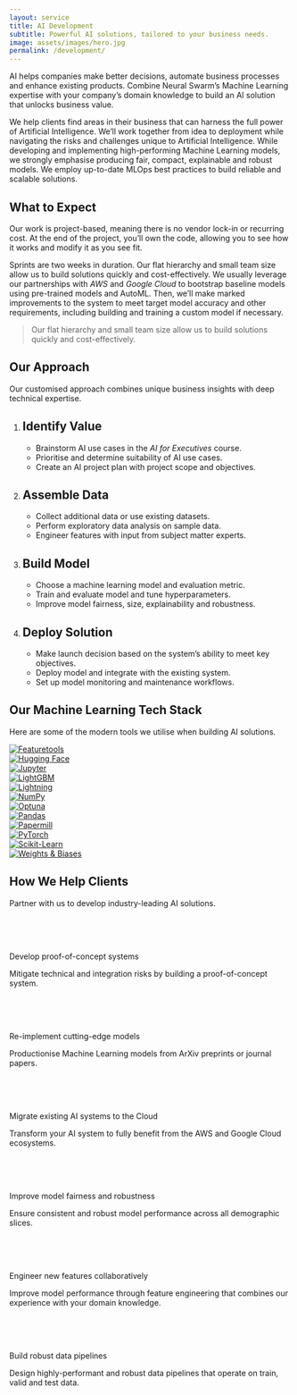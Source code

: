 ```yaml
---
layout: service
title: AI Development
subtitle: Powerful AI solutions, tailored to your business needs.
image: assets/images/hero.jpg
permalink: /development/
---
```

<section class="text bg-dark">
  <div class="container">
    <div class="row gx-5">
      <div class="col-lg-8">
        <p>AI helps companies make better decisions, automate business processes and enhance existing products. Combine Neural Swarm’s Machine Learning expertise with your company’s domain knowledge to build an AI solution that unlocks business value.</p>
        <p>We help clients find areas in their business that can harness the full power of Artificial Intelligence. We’ll work together from idea to deployment while navigating the risks and challenges unique to Artificial Intelligence. While developing and implementing high-performing Machine Learning models, we strongly emphasise producing fair, compact, explainable and robust models. We employ up-to-date MLOps best practices to build reliable and scalable solutions.</p>
        <h2 class="fs-5 fw-bold py-3">What to Expect</h2>
        <p>Our work is project-based, meaning there is no vendor lock-in or recurring cost. At the end of the project, you’ll own the code, allowing you to see how it works and modify it as you see fit.</p>
        <p>Sprints are two weeks in duration. Our flat hierarchy and small team size allow us to build solutions quickly and cost-effectively. We usually leverage our partnerships with <em>AWS</em> and <em>Google Cloud</em> to bootstrap baseline models using pre-trained models and AutoML. Then, we’ll make marked improvements to the system to meet target model accuracy and other requirements, including building and training a custom model if necessary.</p>
      </div>
      <aside class="col-lg-4 d-none d-lg-block">
        <blockquote class="blockquote py-4 fst-italic text-secondary border-top border-bottom border-secondary">
          <p>Our flat hierarchy and small team size allow us to build solutions quickly and cost-effectively.</p>
        </blockquote>
      </aside>
    </div>
  </div>
</section>
<section id="approach">
  <div class="container">
    <div class="row mb-4">
      <div class="col">  
        <h2 class="mb-4">Our Approach</h2>
        <p class="lead">Our customised approach combines unique business insights with deep technical expertise.</p>
      </div>
    </div>
    <div class="row">
      <div class="col">
        <ol class="process">
          <li class="subprocess">
            <div class="arrow-right"></div>
            <div class="arrow-down"></div>
            <h2>Identify Value</h2>
            <ul>
              <li>Brainstorm AI use cases in the <em>AI for Executives</em> course.</li>
              <li>Prioritise and determine suitability of AI use cases.</li>
              <li>Create an AI project plan with project scope and objectives.</li>
            </ul>
          </li>
          <li class="subprocess">
            <div class="arrow-right"></div>
            <div class="arrow-down"></div>
            <h2>Assemble Data</h2>
            <ul>
              <li>Collect additional data or use existing datasets.</li>
              <li>Perform exploratory data analysis on sample data.</li>
              <li>Engineer features with input from subject matter experts.</li>
            </ul>
          </li>
          <li class="subprocess">
            <div class="arrow-right"></div>
            <div class="arrow-down"></div>
            <h2>Build Model</h2>
            <ul>
              <li>Choose a machine learning model and evaluation metric.</li>
              <li>Train and evaluate model and tune hyperparameters.</li>
              <li>Improve model fairness, size, explainability and robustness.</li>
            </ul>
          </li>
          <li class="subprocess">
            <div class="arrow-right"></div>
            <div class="arrow-down"></div>
            <h2>Deploy Solution</h2>
            <ul>
              <li>Make launch decision based on the system’s ability to meet key objectives.</li>
              <li>Deploy model and integrate with the existing system.</li>
              <li>Set up model monitoring and maintenance workflows.</li>
            </ul>
          </li>
        </ol>
      </div>
    </div>
  </div>
</section>
<section id="tech-stack" class="bg-dark">
  <div class="container">
    <div class="row mb-4">
      <div class="col">
        <h2 class="mb-4">Our Machine Learning Tech Stack</h2>
        <p class="lead">Here are some of the modern tools we utilise when building AI solutions.</p>
      </div>
    </div>
    <div class="row g-5">
      <div class="col-6 col-lg-3">
        <a href="https://www.featuretools.com/">
          <img class="img-fluid filter" src="{{ "assets/images/stack/featuretools.png" | relative_url }}" alt="Featuretools"/>
        </a>
      </div>
      <div class="col-6 col-lg-3">
        <a href="https://huggingface.co/">
          <img class="img-fluid filter" src="{{ "assets/images/stack/hugging-face.png" | relative_url }}" alt="Hugging Face"/>
        </a>
      </div>
      <div class="col-6 col-lg-3">
        <a href="https://jupyter.org/">
          <img class="img-fluid filter" src="{{ "assets/images/stack/jupyter.png" | relative_url }}" alt="Jupyter"/>
        </a>
      </div>
      <div class="col-6 col-lg-3">
        <a href="https://lightgbm.readthedocs.io/">
          <img class="img-fluid filter" src="{{ "assets/images/stack/light-gbm.png" | relative_url }}" alt="LightGBM"/>
        </a>
      </div>
      <div class="col-6 col-lg-3">
        <a href="https://www.pytorchlightning.ai/">
          <img class="img-fluid filter" src="{{ "assets/images/stack/lightning.png" | relative_url }}" alt="Lightning"/>
        </a>
      </div>
      <div class="col-6 col-lg-3">
        <a href="https://numpy.org/">
          <img class="img-fluid filter" src="{{ "assets/images/stack/numpy.png" | relative_url }}" alt="NumPy"/>
        </a>
      </div>
      <div class="col-6 col-lg-3">
        <a href="https://optuna.org/">
          <img class="img-fluid filter" src="{{ "assets/images/stack/optuna.png" | relative_url }}" alt="Optuna"/>
        </a>
      </div>
      <div class="col-6 col-lg-3">
        <a href="https://pandas.pydata.org/">
          <img class="img-fluid filter" src="{{ "assets/images/stack/pandas.png" | relative_url }}" alt="Pandas"/>
        </a>
      </div>
      <div class="col-6 col-lg-3">
        <a href="https://papermill.readthedocs.io/">
          <img class="img-fluid filter" src="{{ "assets/images/stack/papermill.png" | relative_url }}" alt="Papermill"/>
        </a>
      </div>
      <div class="col-6 col-lg-3">
        <a href="https://pytorch.org/">
          <img class="img-fluid filter" src="{{ "assets/images/stack/pytorch.png" | relative_url }}" alt="PyTorch"/>
        </a>
      </div>
      <div class="col-6 col-lg-3">
        <a href="https://scikit-learn.org/">
          <img class="img-fluid filter" src="{{ "assets/images/stack/scikit-learn.png" | relative_url }}" alt="Scikit-Learn"/>
        </a>
      </div>
      <div class="col-6 col-lg-3">
        <a href="https://wandb.ai/">
          <img class="img-fluid filter" src="{{ "assets/images/stack/wandb.png" | relative_url }}" alt="Weights & Biases"/>
        </a>
      </div>
    </div>
  </div>
</section>
<section id="examples" class="list">
  <div class="container">
    <div class="row mb-4">
      <div class="col">
        <h2 class="mb-4">How We Help Clients</h2>
        <p class="lead">Partner with us to develop industry-leading AI solutions.</p>
      </div>
    </div>
    <div class="row row-cols-1 row-cols-md-2 g-2">
      <div class="col">
        <div class="row">
          <div class="col-logo">
            <svg class="svg-logo" width="64px" height="64px" viewBox="0 0 24 24">
              <use xlink:href="{{ "assets/images/icons.svg#logo" | relative_url }}"></use>
            </svg>
          </div>
          <div class="col ps-0">
            <span>Develop proof-of-concept systems</span>
            <p class="text-secondary">Mitigate technical and integration risks by building a proof-of-concept system.</p>
          </div>
        </div>
      </div>
      <div class="col">
        <div class="row">
          <div class="col-logo">
            <svg class="svg-logo" width="64px" height="64px" viewBox="0 0 24 24">
              <use xlink:href="{{ "assets/images/icons.svg#logo" | relative_url }}"></use>
            </svg>
          </div>
          <div class="col ps-0">
            <span>Re-implement cutting-edge models</span>
            <p class="text-secondary">Productionise Machine Learning models from ArXiv preprints or journal papers.</p>
          </div>
        </div>
      </div>
      <div class="col">
        <div class="row">
          <div class="col-logo">
            <svg class="svg-logo" width="64px" height="64px" viewBox="0 0 24 24">
              <use xlink:href="{{ "assets/images/icons.svg#logo" | relative_url }}"></use>
            </svg>
          </div>
          <div class="col ps-0">
            <span>Migrate existing AI systems to the Cloud</span>
            <p class="text-secondary">Transform your AI system to fully benefit from the AWS and Google Cloud ecosystems.</p>
          </div>
        </div>
      </div>
      <div class="col">
        <div class="row">
          <div class="col-logo">
            <svg class="svg-logo" width="64px" height="64px" viewBox="0 0 24 24">
              <use xlink:href="{{ "assets/images/icons.svg#logo" | relative_url }}"></use>
            </svg>
          </div>
          <div class="col ps-0">
            <span>Improve model fairness and robustness</span>
            <p class="text-secondary">Ensure consistent and robust model performance across all demographic slices.</p>
          </div>
        </div>
      </div>
      <div class="col">
        <div class="row">
          <div class="col-logo">
            <svg class="svg-logo" width="64px" height="64px" viewBox="0 0 24 24">
              <use xlink:href="{{ "assets/images/icons.svg#logo" | relative_url }}"></use>
            </svg>
          </div>
          <div class="col ps-0">
            <span>Engineer new features collaboratively</span>
            <p class="text-secondary">Improve model performance through feature engineering that combines our experience with your domain knowledge.</p>
          </div>
        </div>
      </div>
      <div class="col">
        <div class="row">
          <div class="col-logo">
            <svg class="svg-logo" width="64px" height="64px" viewBox="0 0 24 24">
              <use xlink:href="{{ "assets/images/icons.svg#logo" | relative_url }}"></use>
            </svg>
          </div>
          <div class="col ps-0">
            <span>Build robust data pipelines</span>
            <p class="text-secondary">Design highly-performant and robust data pipelines that operate on train, valid and test data.</p>
          </div>
        </div>
      </div>
    </div>
  </div>
</section>